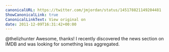 ```yaml
---
canonicalURL: https://twitter.com/jmjordan/status/145178821149204481
ShowCanonicalLink: true
CanonicalLinkText: View original on
date: 2011-12-09T16:31:42+00:00
---
```

@thelizhunter Awesome, thanks! I recently discovered the news section on IMDB and was looking for something less aggregated.